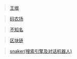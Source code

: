 > [王垠](http://www.yinwang.org) 

> [码农场](http://www.hankcs.com)

> [不知名](https://type.cyhsu.xyz/)

> [区块链](http://lixiaolai.com/page/2/)

> [snaker(搜索引擎及对话机器人)](http://www.snakehacker.me/)

